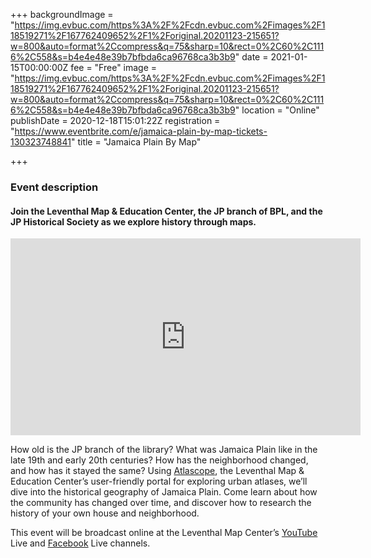 +++
backgroundImage = "https://img.evbuc.com/https%3A%2F%2Fcdn.evbuc.com%2Fimages%2F118519271%2F167762409652%2F1%2Foriginal.20201123-215651?w=800&auto=format%2Ccompress&q=75&sharp=10&rect=0%2C60%2C1116%2C558&s=b4e4e48e39b7bfbda6ca96768ca3b3b9"
date = 2021-01-15T00:00:00Z
fee = "Free"
image = "https://img.evbuc.com/https%3A%2F%2Fcdn.evbuc.com%2Fimages%2F118519271%2F167762409652%2F1%2Foriginal.20201123-215651?w=800&auto=format%2Ccompress&q=75&sharp=10&rect=0%2C60%2C1116%2C558&s=b4e4e48e39b7bfbda6ca96768ca3b3b9"
location = "Online"
publishDate = 2020-12-18T15:01:22Z
registration = "https://www.eventbrite.com/e/jamaica-plain-by-map-tickets-130323748841"
title = "Jamaica Plain By Map"

+++
### Event description

#### Join the Leventhal Map & Education Center, the JP branch of BPL, and the JP Historical Society as we explore history through maps.

<iframe width="560" height="315" src="https://www.youtube.com/embed/6KTCWKqmJeE" frameborder="0" allow="accelerometer; autoplay; clipboard-write; encrypted-media; gyroscope; picture-in-picture" allowfullscreen></iframe>

How old is the JP branch of the library? What was Jamaica Plain like in the late 19th and early 20th centuries? How has the neighborhood changed, and how has it stayed the same? Using [Atlascope](https://atlascope.leventhalmap.org/), the Leventhal Map & Education Center’s user-friendly portal for exploring urban atlases, we’ll dive into the historical geography of Jamaica Plain. Come learn about how the community has changed over time, and discover how to research the history of your own house and neighborhood.

This event will be broadcast online at the Leventhal Map Center’s [YouTube](https://www.youtube.com/channel/UCb7XDT7zQeq493V8E6SNw-g) Live and [Facebook](https://www.facebook.com/bplmaps/live_videos) Live channels.
